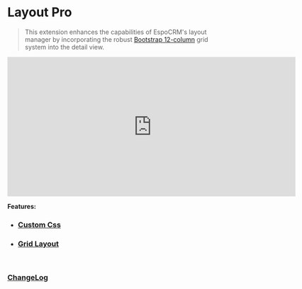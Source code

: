 # Layout Pro <a href="https://www.eblasoft.com.tr/espocrm-extension-page/ebla-layout-pro" target="_blank" id="ext-version" data-id="63495a03a8d5865fe"></a>

> This extension enhances the capabilities of EspoCRM's layout manager by incorporating the
> robust [Bootstrap 12-column](https://getbootstrap.com/docs/3.3/css/#grid-example-basic) grid system
> into the detail view.

<iframe width="650" height="315" src="https://www.youtube.com/embed/ROrpILorBZk" frameborder="0" allow="accelerometer; autoplay; clipboard-write; encrypted-media; gyroscope; picture-in-picture" allowfullscreen></iframe>

<br>

**Features:**

- ### [Custom Css](custom-css.md)

- ### [Grid Layout](grid-layout.md)

<br>

### <font color=gray> [ChangeLog](changelog.md) </font>
